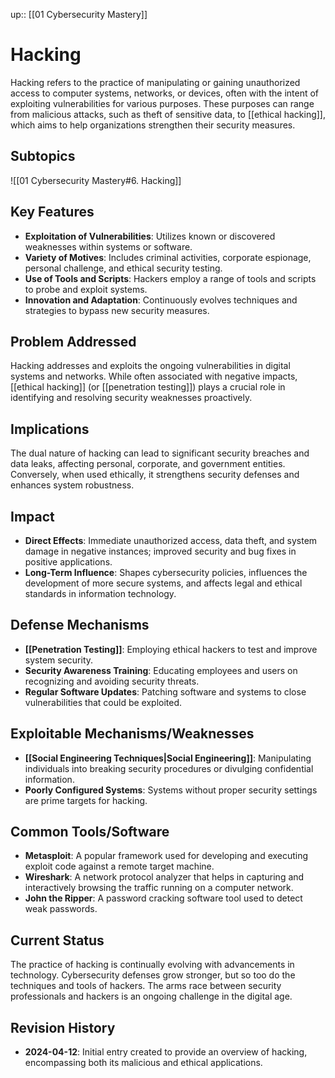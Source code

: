 up:: [[01 Cybersecurity Mastery]]
# Hacking

Hacking refers to the practice of manipulating or gaining unauthorized access to computer systems, networks, or devices, often with the intent of exploiting vulnerabilities for various purposes. These purposes can range from malicious attacks, such as theft of sensitive data, to [[ethical hacking]], which aims to help organizations strengthen their security measures.

## Subtopics

![[01 Cybersecurity Mastery#6. Hacking]]
## Key Features

- **Exploitation of Vulnerabilities**: Utilizes known or discovered weaknesses within systems or software.
- **Variety of Motives**: Includes criminal activities, corporate espionage, personal challenge, and ethical security testing.
- **Use of Tools and Scripts**: Hackers employ a range of tools and scripts to probe and exploit systems.
- **Innovation and Adaptation**: Continuously evolves techniques and strategies to bypass new security measures.

## Problem Addressed

Hacking addresses and exploits the ongoing vulnerabilities in digital systems and networks. While often associated with negative impacts, [[ethical hacking]] (or [[penetration testing]]) plays a crucial role in identifying and resolving security weaknesses proactively.

## Implications

The dual nature of hacking can lead to significant security breaches and data leaks, affecting personal, corporate, and government entities. Conversely, when used ethically, it strengthens security defenses and enhances system robustness.

## Impact

- **Direct Effects**: Immediate unauthorized access, data theft, and system damage in negative instances; improved security and bug fixes in positive applications.
- **Long-Term Influence**: Shapes cybersecurity policies, influences the development of more secure systems, and affects legal and ethical standards in information technology.

## Defense Mechanisms

- **[[Penetration Testing]]**: Employing ethical hackers to test and improve system security.
- **Security Awareness Training**: Educating employees and users on recognizing and avoiding security threats.
- **Regular Software Updates**: Patching software and systems to close vulnerabilities that could be exploited.

## Exploitable Mechanisms/Weaknesses

- **[[Social Engineering Techniques|Social Engineering]]**: Manipulating individuals into breaking security procedures or divulging confidential information.
- **Poorly Configured Systems**: Systems without proper security settings are prime targets for hacking.

## Common Tools/Software

- **Metasploit**: A popular framework used for developing and executing exploit code against a remote target machine.
- **Wireshark**: A network protocol analyzer that helps in capturing and interactively browsing the traffic running on a computer network.
- **John the Ripper**: A password cracking software tool used to detect weak passwords.

## Current Status

The practice of hacking is continually evolving with advancements in technology. Cybersecurity defenses grow stronger, but so too do the techniques and tools of hackers. The arms race between security professionals and hackers is an ongoing challenge in the digital age.

## Revision History

- **2024-04-12**: Initial entry created to provide an overview of hacking, encompassing both its malicious and ethical applications.
